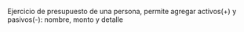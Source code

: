 Ejercicio de presupuesto de una persona, permite agregar activos(+) y pasivos(-): nombre, monto y detalle

